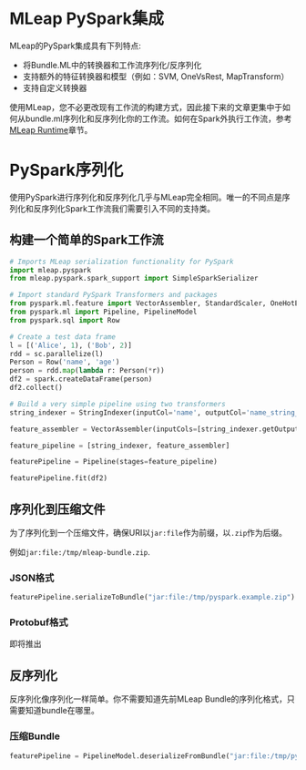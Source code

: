 # MLeap PySpark集成

MLeap的PySpark集成具有下列特点:
* 将Bundle.ML中的转换器和工作流序列化/反序列化
* 支持额外的特征转换器和模型（例如：SVM, OneVsRest, MapTransform）
* 支持自定义转换器

使用MLeap，您不必更改现有工作流的构建方式，因此接下来的文章更集中于如何从bundle.ml序列化和反序列化你的工作流。如何在Spark外执行工作流，参考[MLeap Runtime](../mleap-runtime/index.md)章节。

# PySpark序列化

使用PySpark进行序列化和反序列化几乎与MLeap完全相同。唯一的不同点是序列化和反序列化Spark工作流我们需要引入不同的支持类。

## 构建一个简单的Spark工作流

```python
# Imports MLeap serialization functionality for PySpark
import mleap.pyspark
from mleap.pyspark.spark_support import SimpleSparkSerializer

# Import standard PySpark Transformers and packages
from pyspark.ml.feature import VectorAssembler, StandardScaler, OneHotEncoder, StringIndexer
from pyspark.ml import Pipeline, PipelineModel
from pyspark.sql import Row

# Create a test data frame
l = [('Alice', 1), ('Bob', 2)]
rdd = sc.parallelize(l)
Person = Row('name', 'age')
person = rdd.map(lambda r: Person(*r))
df2 = spark.createDataFrame(person)
df2.collect()

# Build a very simple pipeline using two transformers
string_indexer = StringIndexer(inputCol='name', outputCol='name_string_index')

feature_assembler = VectorAssembler(inputCols=[string_indexer.getOutputCol()], outputCol="features")

feature_pipeline = [string_indexer, feature_assembler]

featurePipeline = Pipeline(stages=feature_pipeline)

featurePipeline.fit(df2)

```


## 序列化到压缩文件

为了序列化到一个压缩文件，确保URI以`jar:file`作为前缀，以`.zip`作为后缀。

例如`jar:file:/tmp/mleap-bundle.zip`.

### JSON格式

```python
featurePipeline.serializeToBundle("jar:file:/tmp/pyspark.example.zip")
```

### Protobuf格式

即将推出

## 反序列化

反序列化像序列化一样简单。你不需要知道先前MLeap Bundle的序列化格式，只需要知道bundle在哪里。

### 压缩Bundle

```python
featurePipeline = PipelineModel.deserializeFromBundle("jar:file:/tmp/pyspark.example.zip")
```

